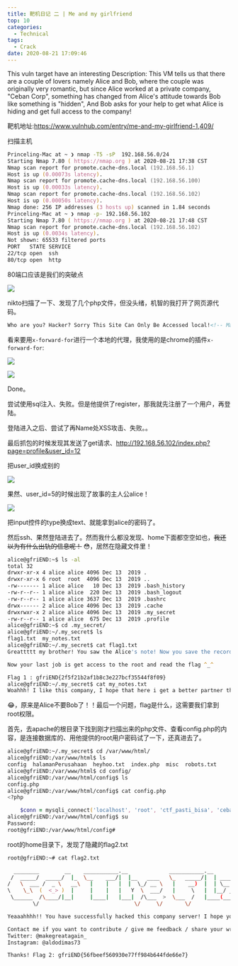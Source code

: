 ```yaml
---
title: 靶机日记 二 | Me and my girlfriend
top: 10
categories:
  - Technical
tags:
  - Crack
date: 2020-08-21 17:09:46
---
```


This vuln target have an interesting  Description: This VM tells us that there are a couple of lovers namely Alice and Bob, where the couple was originally very romantic, but since Alice worked at a private company, "Ceban Corp", something has changed from Alice's attitude towards Bob like something is "hidden", And Bob asks for your help to get what Alice is hiding and get full access to the company!

靶机地址:https://www.vulnhub.com/entry/me-and-my-girlfriend-1,409/

<!-- more -->

扫描主机

```zsh
Princeling-Mac at ~ ❯ nmap -T5 -sP  192.168.56.0/24
Starting Nmap 7.80 ( https://nmap.org ) at 2020-08-21 17:38 CST
Nmap scan report for promote.cache-dns.local (192.168.56.1)
Host is up (0.00073s latency).
Nmap scan report for promote.cache-dns.local (192.168.56.100)
Host is up (0.00033s latency).
Nmap scan report for promote.cache-dns.local (192.168.56.102)
Host is up (0.00050s latency).
Nmap done: 256 IP addresses (3 hosts up) scanned in 1.84 seconds
Princeling-Mac at ~ ❯ nmap -p- 192.168.56.102
Starting Nmap 7.80 ( https://nmap.org ) at 2020-08-21 17:48 CST
Nmap scan report for promote.cache-dns.local (192.168.56.102)
Host is up (0.0034s latency).
Not shown: 65533 filtered ports
PORT   STATE SERVICE
22/tcp open  ssh
80/tcp open  http
```

80端口应该是我们的突破点

![](http://leiblog.wang/static/image/2020/8/aCU1e1.png)

nikto扫描了一下、发现了几个php文件，但没头绪，机智的我打开了网页源代码。

```html
Who are you? Hacker? Sorry This Site Can Only Be Accessed local!<!-- Maybe you can search how to use x-forwarded-for -->
```

看来要用`x-forward-for`进行一个本地的代理，我使用的是chrome的插件`x-forward-for`:

![](http://leiblog.wang/static/image/2020/8/jaFl0Z.png)

![](http://leiblog.wang/static/image/2020/8/9nTtDT.png)

Done。

尝试使用sql注入、失败。但是他提供了register，那我就先注册了一个用户，再登陆。

登陆进入之后、尝试了再Name处XSS攻击、失败。。

最后抓包的时候发现其发送了get请求、http://192.168.56.102/index.php?page=profile&user_id=12

把user_id换成别的

![](http://leiblog.wang/static/image/2020/8/00p4J4.png)

果然、user_id=5的时候出现了故事的主人公alice！

![](http://leiblog.wang/static/image/2020/8/mvD472.png)

把input控件的type换成text、就能拿到alice的密码了。

然后ssh、果然登陆进去了。然而我什么都没发现、home下面都空空如也，~~我还以为有什么出轨的信息呢！~~ 😳，居然在隐藏文件里！

```zsh
alice@gfriEND:~$ ls -al
total 32
drwxr-xr-x 4 alice alice 4096 Dec 13  2019 .
drwxr-xr-x 6 root  root  4096 Dec 13  2019 ..
-rw------- 1 alice alice   10 Dec 13  2019 .bash_history
-rw-r--r-- 1 alice alice  220 Dec 13  2019 .bash_logout
-rw-r--r-- 1 alice alice 3637 Dec 13  2019 .bashrc
drwx------ 2 alice alice 4096 Dec 13  2019 .cache
drwxrwxr-x 2 alice alice 4096 Dec 13  2019 .my_secret
-rw-r--r-- 1 alice alice  675 Dec 13  2019 .profile
alice@gfriEND:~$ cd .my_secret/
alice@gfriEND:~/.my_secret$ ls
flag1.txt  my_notes.txt
alice@gfriEND:~/.my_secret$ cat flag1.txt
Greattttt my brother! You saw the Alice's note! Now you save the record information to give to bob! I know if it's given to him then Bob will be hurt but this is better than Bob cheated!

Now your last job is get access to the root and read the flag ^_^

Flag 1 : gfriEND{2f5f21b2af1b8c3e227bcf35544f8f09}
alice@gfriEND:~/.my_secret$ cat my_notes.txt
Woahhh! I like this company, I hope that here i get a better partner than bob ^_^, hopefully Bob doesn't know my notes
```

😂，原来是Alice不要Bob了！！最后一个问题，flag是什么，这需要我们拿到root权限。

首先，去apache的根目录下找到刚才扫描出来的php文件、查看config.php的内容，是连接数据库的、用他提供的root用户密码试了一下，还真进去了。

```zsh
alice@gfriEND:~/.my_secret$ cd /var/www/html/
alice@gfriEND:/var/www/html$ ls
config  halamanPerusahaan  heyhoo.txt  index.php  misc  robots.txt
alice@gfriEND:/var/www/html$ cd config/
alice@gfriEND:/var/www/html/config$ ls
config.php
alice@gfriEND:/var/www/html/config$ cat config.php
<?php

    $conn = mysqli_connect('localhost', 'root', 'ctf_pasti_bisa', 'ceban_corp');
alice@gfriEND:/var/www/html/config$ su
Password:
root@gfriEND:/var/www/html/config#
```

root的home目录下，发现了隐藏的flag2.txt

```zsh
root@gfriEND:~# cat flag2.txt

  ________        __    ___________.__             ___________.__                ._.
 /  _____/  _____/  |_  \__    ___/|  |__   ____   \_   _____/|  | _____     ____| |
/   \  ___ /  _ \   __\   |    |   |  |  \_/ __ \   |    __)  |  | \__  \   / ___\ |
\    \_\  (  <_> )  |     |    |   |   Y  \  ___/   |     \   |  |__/ __ \_/ /_/  >|
 \______  /\____/|__|     |____|   |___|  /\___  >  \___  /   |____(____  /\___  /__
        \/                              \/     \/       \/              \//_____/ \/

Yeaaahhhh!! You have successfully hacked this company server! I hope you who have just learned can get new knowledge from here :) I really hope you guys give me feedback for this challenge whether you like it or not because it can be a reference for me to be even better! I hope this can continue :)

Contact me if you want to contribute / give me feedback / share your writeup!
Twitter: @makegreatagain_
Instagram: @aldodimas73

Thanks! Flag 2: gfriEND{56fbeef560930e77ff984b644fde66e7}
```

